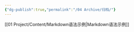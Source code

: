 ```yaml
---
{"dg-publish":true,"permalink":"/04 Archive/归档/"}
---
```



[[01 Project/Content/Markdown语法示例\|Markdown语法示例]]